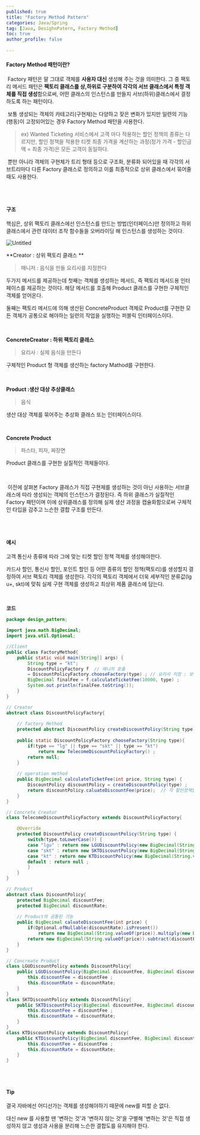 ```yaml
---
published: true
title: "Factory Method Pattern" 
categories: Java/Spring
tag: [Java, DesighnPatern, Factory Method] 
toc: true
author_profile: false 
  
---
```




#### Factory Method 패턴이란?

​	Factory 패턴은 말 그대로 객체를 **사용자 대신** 생성해 주는 것을 의미한다. 그 중 팩토리 메서드 패턴은 **팩토리 클래스를 상,하위로 구분하여 각각의 서브 클래스에서 특정 객체를 직접 생성**함으로써, 어떤 클래스의 인스턴스를 만들지 서브(하위)클래스에서 결정하도록 하는 패턴이다. 

​	보통 생성되는 객체의 카테고리(구현체)는 다양하고 잦은 변화가 있지만 일련의 기능(행동)이 고정되어있는 경우 Factory Method 패턴을 사용한다. 

>  ex) Wanted Ticketing 서비스에서 고객 마다 적용하는 할인 정책의 종류는 다르지만, 할인 정책을 적용한 티켓 최종 가격을 계산하는 과정(정가 가격 - 할인금액 = 최종 가격)은 모든 고객이 동일하다.

​	뿐만 아니라 객체의 구현체가 트리 형태 등으로 구조화, 분류화 되어있을 때 각각의 서브트리마다 다른 Factory 클래스로 정의하고 이를 최종적으로 상위 클래스에서 묶어줄 때도 사용한다. 

<br>

<br>



#### 구조

핵심은, 상위 팩토리 클래스에선 인스턴스를 만드는 방법(인터페이스)만 정의하고 하위 클래스에서 관련 데이터 조작 함수들을 오버라이딩 해 인스턴스를 생성하는 것이다. 



![Untitled](https://github.com/Vida0822/OOP/assets/132312673/27c0fe7e-8b5f-44ef-bb4c-eb0842173341)

 

**Creator : 상위 팩토리 클래스 **

> 매니저 : 음식을 만들 요리사를 지정한다

두가지 메서드를 제공하는데 첫째는 객체를 생성하는 메서드, 즉 팩토리 메서드용 인터페이스를 제공하는 것이다. 해당 메서드를 호출해 Product 클래스를 구현한 구체적인 객체를 얻어온다. 

둘째는 팩토리 메서드에 의해 생산된 ConcreteProduct 객체로 Product를 구현한 모든 객체가 공통으로 해야하는 일련의 작업을 실행하는 퍼블릭 인터페이스이다. 

<br>

**ConcreteCreator : 하위 팩토리 클래스**

> 요리사 : 실제 음식을 만든다 

구체적인 Product 형 객체를 생산하는 factory Mathod를 구현한다. 

<br>

**Product :생산 대상 추상클래스**

> 음식 

생산 대상 객체를 묶어주는 추상화 클래스 또는 인터페이스이다.

<br>

**Concrete Product**

> 파스타, 피자, 짜장면

Product 클래스를 구현한 실질적인 객체들이다. 

<br>



​	이전에 살펴본 Factory 클래스가 직접 구현체를 생성하는 것이 아닌 사용하는 서브클래스에 따라 생성되는 객체의 인스턴스가 결정된다. 즉 하위 클래스가 실질적인 Factory 패턴이며 이에 상위클래스를 정의해 실제 생산 과정을 캡슐화함으로써 구체적인 타입을 감추고 느슨한 결합 구조를 만든다.  

<br>

<br>



#### 예시

고객 통신사 종류에 따라 그에 맞는 티켓 할인 정책 객체를 생성해야한다. 

카드사 할인, 통신사 할인, 포인트 할인 등 어떤 종류의 할인 정책(팩토리)를 생성할지 결정하여 서브 팩토리 객체를 생성한다. 각각의 팩토리 객체에서 더욱 세부적인 분류값(lg u+, skt)에 맞춰 실제 구현 객체를 생성하고 최상위 제품 클래스에 담는다. 

<br>



**코드**

```java
package design_pattern;

import java.math.BigDecimal;
import java.util.Optional;

//Client 
public class FactoryMethod{
	public static void main(String[] args) {
		String type = "kt"; 
		DiscountPolicyFactory f  // 매니저 호출 
		= DiscountPolicyFactory.chooseFactory(type) ; // 요리사 지정 : 보통 얘를 매니저 클래스에서 type에 따라 지정(생성)해줘야함 --> 그 지정된 요리사 클래스가 구체적인 객체 생성
		BigDecimal finalFee = f.calculateTicketFee(10000, type) ; 
		System.out.println(finalFee.toString());
	}
}

// Creator 
abstract class DiscountPolicyFactory{
	
	// factory Method
	protected abstract DiscountPolicy createDiscountPolicy(String type) ;
	
	public static DiscountPolicyFactory chooseFactory(String type){
		if(type == "lg" || type == "skt" || type == "kt")
			return new TelecomeDiscountPolicyFactory() ;
		return null; 
	}
	
	// operation method
	public BigDecimal calculateTicketFee(int price, String type) {
		DiscountPolicy discountPolicy = createDiscountPolicy(type) ; 
		return discountPolicy.caluateDiscountFee(price);  // 각 할인정책별 계산법 사용 
	}
}

// Concrete Creator 
class TelecomeDiscountPolicyFactory extends DiscountPolicyFactory{

	@Override
	protected DiscountPolicy createDiscountPolicy(String type) {
		switch(type.toLowerCase()) {
		case "lgu" : return new LGUDiscountPolicy(new BigDecimal(String.valueOf(1000)), new BigDecimal(String.valueOf(0.1))) ; 
		case "skt" : return new SKTDiscountPolicy(new BigDecimal(String.valueOf(2000)), new BigDecimal(String.valueOf(0.1))) ;
		case "kt" : return new KTDiscountPolicy(new BigDecimal(String.valueOf(3000)), null) ; 
		default : return null ; 
		}
	}
}

// Product 
abstract class DiscountPolicy{
	protected BigDecimal discountFee; 
	protected BigDecimal discountRate; 
	
	// Product의 공통된 기능 
	public BigDecimal caluateDiscountFee(int price) {
		if(Optional.ofNullable(discountRate).isPresent())
			return new BigDecimal(String.valueOf(price)).multiply(new BigDecimal(String.valueOf(discountRate))) ; 
		return new BigDecimal(String.valueOf(price)).subtract(discountFee) ; 
	}
}

// Concreate Product 
class LGUDiscountPolicy extends DiscountPolicy{
	public LGUDiscountPolicy(BigDecimal discountFee, BigDecimal discountRate) {
		this.discountFee = discountFee ; 
		this.discountRate = discountRate; 		
	}
}
class SKTDiscountPolicy extends DiscountPolicy{
	public SKTDiscountPolicy(BigDecimal discountFee, BigDecimal discountRate) {
		this.discountFee = discountFee ; 
		this.discountRate = discountRate; 
	}
}
class KTDiscountPolicy extends DiscountPolicy{
	public KTDiscountPolicy(BigDecimal discountFee, BigDecimal discountRate) {
		this.discountFee = discountFee ; 
		this.discountRate = discountRate; 
	}
}
```

<br>

<br>



#### Tip 

결국 자바에선 어디선가는 객체를 생성해야하기 때문에 new를 피할 순 없다. 

대신 new 를 사용할 땐 '변하는 것'과 '변하지 않는 것'을 구별해 '변하는 것'은 직접 생성하지 않고 생성과 사용을 분리해 느슨한 결합도를 유지해야 한다. 

<br>

<br>




